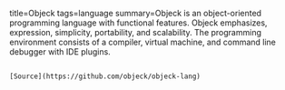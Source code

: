 title=Objeck
tags=language
summary=Objeck is an object-oriented programming language with functional features. Objeck emphasizes, expression, simplicity, portability, and scalability. The programming environment consists of a compiler, virtual machine, and command line debugger with IDE plugins.
~~~~~~

[Source](https://github.com/objeck/objeck-lang)

